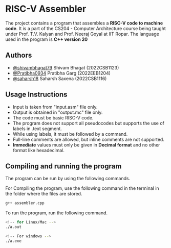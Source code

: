 # RISC-V Assembler

The project contains a program that assembles a **RISC-V code to machine code**. It is a part of the CS204 - Computer Architecture course being taught under Prof. T.V. Kalyan and Prof. Neeraj Goyal at IIT Ropar. The language used in the program is **C++ version 20**

## Authors

- [@shivambhagat79](https://www.github.com/shivambhagat79) Shivam Bhagat (2022CSB1123)
- [@Pratibha0934](https://github.com/Pratibha0934) Pratibha Garg (2022EEB1204)
- [@saharsh18](https://github.com/saharsh18) Saharsh Saxena (2022CSB1116)

## Usage Instructions

- Input is taken from "input.asm" file only.
- Output is obtained in "output.mc" file only.
- The code must be basic RISC-V code.
- The program does not support all pseudocodes but supports the use of labels in .text segment.
- While using labels, it must be followed by a command.
- Full-line comments are allowed, but inline comments are not supported.
- **Immediate** values must only be given in **Decimal format** and no other format like hexadecimal.

## Compiling and running the program

The program can be run by using the following commands.

For Compiling the program, use the following command in the terminal in the folder where the files are stored.

```bash
g++ assembler.cpp
```

To run the program, run the following command.

```bash
<!-- for Linux/Mac -->
./a.out

<!-- For windows -->
./a.exe
```
